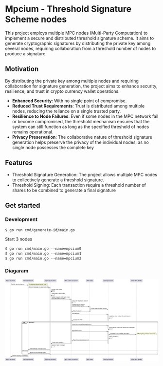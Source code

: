 # Mpcium - Threshold Signature Scheme nodes

This project employs multiple MPC nodes (Multi-Party Computation) to implement a secure and distributed threshold signature scheme. It aims to generate cryptographic signatures by distributing the private key among several nodes, requiring collaboration from a threshold number of nodes to produce a signature.

## Motivation

By distributing the private key among multiple nodes and requiring collaboration for signature generation, the project aims to enhance security, resilience, and trust in crypto currency wallet operations.

- **Enhanced Security**: With no single point of compromise.
- **Reduced Trust Requirements**: Trust is distributed among multiple nodes, reducing the reliance on a single trusted party.
- **Resilience to Node Failures**: Even if some nodes in the MPC network fail or become compromised, the threshold mechanism ensures that the system can still function as long as the specified threshold of nodes remains operational.
- **Privacy Preservation**: The collaborative nature of threshold signature generation helps preserve the privacy of the individual nodes, as no single node possesses the complete key

## Features

- Threshold Signature Generation: The project allows multiple MPC nodes to collectively generate a threshold signature.
- Threshold Signing: Each transaction require a threshold number of shares to be combined to generate a final signature

## Get started

### Development

```shell
$ go run cmd/generate-id/main.go
```

Start 3 nodes

```shell
$ go run cmd/main.go --name=mpcium0
$ go run cmd/main.go --name=mpcium1
$ go run cmd/main.go --name=mpcium2

```

### Diagaram

![Diagram](images/diagram.png)
